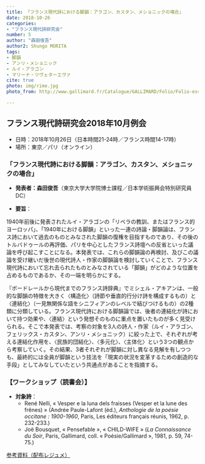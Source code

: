 ```yaml
---
title: 「フランス現代詩における脚韻：アラゴン、カスタン、メショニックの場合」
date: 2018-10-26
categories:
- "フランス現代詩研究会"
number: 5
author: "森田俊吾"
author2: Shungo MORITA
tags: 
- 脚韻
- アンリ・メショニック
- ルイ・アラゴン
- マリーナ・ツヴェターエヴァ
cite: true
photo: img/rime.jpg
photo_from: http://www.gallimard.fr/Catalogue/GALLIMARD/Folio/Folio-essais/La-rime-et-la-vie

---
```


## フランス現代詩研究会2018年10月例会

- 日時：2018年10月26日（日本時間21-24時／フランス時間14-17時）
- 場所：東京／パリ（オンライン）

### 「フランス現代詩における脚韻：アラゴン、カスタン、メショニックの場合」

- **発表者：森田俊吾**（東京大学大学院博士課程／日本学術振興会特別研究員DC）

<!--more-->

- **要旨**：

1940年前後に発表されたルイ・アラゴンの「リベラの教訓、またはフランス的ヨーロッパ」、「1940年における脚韻」といった一連の詩論・脚韻論は、フランス詩において過去のものとみなされた脚韻の復権を目指すものであり、その後のトルバドゥールの再評価、パリを中心としたフランス詩壇への反省といった議論を呼び起こすことになる。本発表では、これらの脚韻論の再検討、及びこの議論を受け継いだ後世の現代詩人・作家の脚韻論を検討していくことで、フランス現代詩において忘れ去られたものとみなされている「脚韻」がどのような位置を占めるものであるか、その一端を明らかにする。

『ボードレールから現代までのフランス詩辞典』でミシェル・アキアンは、一般的な脚韻の特徴を大きく〈構造化〉（詩節や垂直的行分け詩を構成するもの）と〈連結化〉（一見無関係な語をシニフィアンのレベルで結びつけるもの）の2種類に分類している。フランス現代詩における脚韻論では、後者の連結化が詩において持つ効果や、〈連結〉という発想そのものに重点を置いたものが多く見受けられる。そこで本発表では、考察の対象を3人の詩人・作家（ルイ・アラゴン、フェリックス・カスタン、アンリ・メショニック）に絞った上で、それぞれが考える連結化作用を、〈民族的団結化〉、〈多元化〉、〈主体化〉という3つの観点から考察していく。その結果、3者それぞれが脚韻に対し異なる見解を有しつつも、最終的には全員が脚韻という技法を「現実の状況を変革するための創造的な手段」としてみなしていたという共通点があることを指摘する。

### 【ワークショップ（読書会）】

- **対象詩**：
	- René Nelli, « Vesper e la luna dels fraisses (Vesper et la lune des frênes) » (Andrée Paule-Lafont (éd.), *Anthologie de la poésie occitane : 1900-1960*, Paris, Les éditeurs français réunis, 1962, p. 232-233.)
	- Joë Bousquet, « Pensefable », « CHILD-WIFE » (*La Connaissance du Soir*, Paris, Gallimard, coll. « Poésie/Gallimard », 1981, p. 59, 74-75.)

[参考資料（配布レジュメ）](./../img/pdf/rime.pdf)
